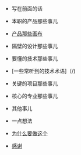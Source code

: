 - 写在前面的话
 
- 本职的产品那些事儿
 - [产品那些画布](/picture.md)
 
- 隔壁的设计那些事儿

- 要懂的技术那些事儿
 - [一些常听到的技术术语]（/)

- 关键的项目那些事儿

- 核心的专业那些事儿

- 其他事儿

- 一点想法
 - [为什么要做这个](/about)
 - [感谢](/thx)
